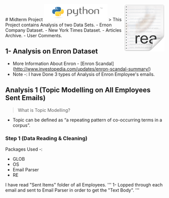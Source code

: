 <img src="icon.png" align="right" />
# Midterm Project <img src="python.png" height="54px" width="200px" />
> This Project contains Analysis of two Data Sets.
  - Ernon Company Dataset.
  - New York Times Dataset.
    - Articles Archive.
    - User Comments.

## 1- Analysis on Enron Dataset
- More Information About Enron - [Enron Scandal] (http://www.investopedia.com/updates/enron-scandal-summary/)
- Note -: I have Done 3 types of Analysis of Enron Employee's emails.

## Analysis 1 (Topic Modelling on All Employees Sent Emails)
> What is Topic Modelling?
- Topic can be defined as “a repeating pattern of co-occurring terms in a corpus”.

### Step 1 (Data Reading & Cleaning)
Packages Used -:
- GLOB
- OS
- Email Parser
- RE

I have read "Sent Items" folder of all Employees.
'''
1- Lopped through each email and sent to Email Parser in order to get the "Text Body".
'''

